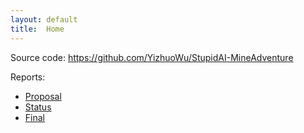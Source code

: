 ```yaml
---
layout: default
title:  Home
---
```


Source code: https://github.com/YizhuoWu/StupidAI-MineAdventure

Reports:

- [Proposal](proposal.html)
- [Status](status.html)
- [Final](final.html)


